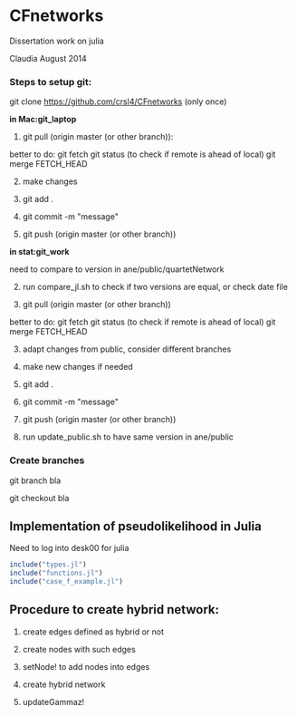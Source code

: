 CFnetworks
==========

Dissertation work on julia

Claudia August 2014

### Steps to setup git:

git clone https://github.com/crsl4/CFnetworks (only once)

**in Mac:git_laptop**

1. git pull (origin master (or other branch)):

better to do: git fetch
              git status (to check if remote is ahead of local)
              git merge FETCH_HEAD

2. make changes

3. git add .

4. git commit -m "message"

5. git push (origin master (or other branch))

**in stat:git_work**

need to compare to version in ane/public/quartetNetwork

2. run compare_jl.sh to check if two versions are equal, or check date file

1. git pull (origin master (or other branch))

better to do: git fetch
              git status (to check if remote is ahead of local)
              git merge FETCH_HEAD
              

3. adapt changes from public, consider different branches

4. make new changes if needed

5. git add .

6. git commit -m "message"

7. git push (origin master (or other branch))

8. run update_public.sh to have same version in ane/public

### Create branches

git branch bla

git checkout bla

## Implementation of pseudolikelihood in Julia

Need to log into desk00 for julia

```julia
include("types.jl")
include("functions.jl")
include("case_f_example.jl")
```

## Procedure to create hybrid network:

1. create edges defined as hybrid or not

2. create nodes with such edges

3. setNode! to add nodes into edges

4. create hybrid network

5. updateGammaz!

